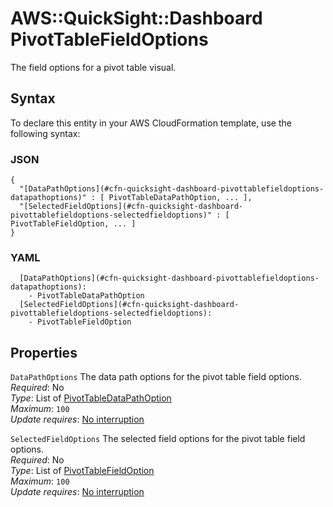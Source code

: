 # AWS::QuickSight::Dashboard PivotTableFieldOptions<a name="aws-properties-quicksight-dashboard-pivottablefieldoptions"></a>

The field options for a pivot table visual\.

## Syntax<a name="aws-properties-quicksight-dashboard-pivottablefieldoptions-syntax"></a>

To declare this entity in your AWS CloudFormation template, use the following syntax:

### JSON<a name="aws-properties-quicksight-dashboard-pivottablefieldoptions-syntax.json"></a>

```
{
  "[DataPathOptions](#cfn-quicksight-dashboard-pivottablefieldoptions-datapathoptions)" : [ PivotTableDataPathOption, ... ],
  "[SelectedFieldOptions](#cfn-quicksight-dashboard-pivottablefieldoptions-selectedfieldoptions)" : [ PivotTableFieldOption, ... ]
}
```

### YAML<a name="aws-properties-quicksight-dashboard-pivottablefieldoptions-syntax.yaml"></a>

```
  [DataPathOptions](#cfn-quicksight-dashboard-pivottablefieldoptions-datapathoptions): 
    - PivotTableDataPathOption
  [SelectedFieldOptions](#cfn-quicksight-dashboard-pivottablefieldoptions-selectedfieldoptions): 
    - PivotTableFieldOption
```

## Properties<a name="aws-properties-quicksight-dashboard-pivottablefieldoptions-properties"></a>

`DataPathOptions`  <a name="cfn-quicksight-dashboard-pivottablefieldoptions-datapathoptions"></a>
The data path options for the pivot table field options\.  
*Required*: No  
*Type*: List of [PivotTableDataPathOption](aws-properties-quicksight-dashboard-pivottabledatapathoption.md)  
*Maximum*: `100`  
*Update requires*: [No interruption](https://docs.aws.amazon.com/AWSCloudFormation/latest/UserGuide/using-cfn-updating-stacks-update-behaviors.html#update-no-interrupt)

`SelectedFieldOptions`  <a name="cfn-quicksight-dashboard-pivottablefieldoptions-selectedfieldoptions"></a>
The selected field options for the pivot table field options\.  
*Required*: No  
*Type*: List of [PivotTableFieldOption](aws-properties-quicksight-dashboard-pivottablefieldoption.md)  
*Maximum*: `100`  
*Update requires*: [No interruption](https://docs.aws.amazon.com/AWSCloudFormation/latest/UserGuide/using-cfn-updating-stacks-update-behaviors.html#update-no-interrupt)